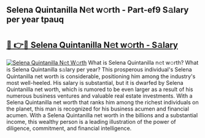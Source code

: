 ## Selena Quintanilla N𝚎t w𝚘rth - Part-ef9 S𝚊lary per year tpauq

# <h2><a href="http://gc0cc79.nevu.top/?p=Selena+Quintanilla">🔗 👉🔴 Selena Quintanilla N𝚎t w𝚘rth - S𝚊lary</a></h2>

[![Selena Quintanilla N𝚎t W𝚘rth](https://i.imgur.com/Oavwk0R.jpeg)](http://gc0cc79.nevu.top/?p=Selena+Quintanilla)
What is Selena Quintanilla n𝚎t w𝚘rth? What is Selena Quintanilla s𝚊lary per year?
This prosperous individual's Selena Quintanilla net worth is considerable, positioning him among the industry's most well-heeled. His salary is substantial, but it is dwarfed by Selena Quintanilla net worth, which is rumored to be even larger as a result of his numerous business ventures and valuable real estate investments. With a Selena Quintanilla net worth that ranks him among the richest individuals on the planet, this man is recognized for his business acumen and financial acumen. With a Selena Quintanilla net worth in the billions and a substantial income, this wealthy person is a leading illustration of the power of diligence, commitment, and financial intelligence.
